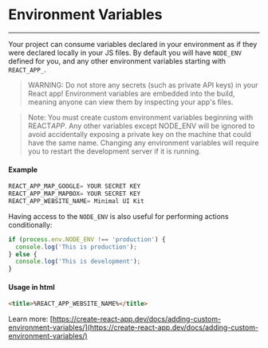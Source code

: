 # Environment Variables

---

Your project can consume variables declared in your environment as if they were declared locally in your JS files. By default you will have `NODE_ENV` defined for you, and any other environment variables starting with `REACT_APP_`.

> WARNING: Do not store any secrets (such as private API keys) in your React app! Environment variables are embedded into the build, meaning anyone can view them by inspecting your app's files.

> Note: You must create custom environment variables beginning with REACT*APP*. Any other variables except NODE_ENV will be ignored to avoid accidentally exposing a private key on the machine that could have the same name. Changing any environment variables will require you to restart the development server if it is running.

#### Example

```js
REACT_APP_MAP_GOOGLE= YOUR SECRET KEY
REACT_APP_MAP_MAPBOX= YOUR SECRET KEY
REACT_APP_WEBSITE_NAME= Minimal UI Kit
```

Having access to the `NODE_ENV` is also useful for performing actions conditionally:

```js
if (process.env.NODE_ENV !== 'production') {
  console.log('This is production');
} else {
  console.log('This is development');
}
```

#### Usage in html

```html
<title>%REACT_APP_WEBSITE_NAME%</title>
```

Learn more: [https://create-react-app.dev/docs/adding-custom-environment-variables/](https://create-react-app.dev/docs/adding-custom-environment-variables/)

